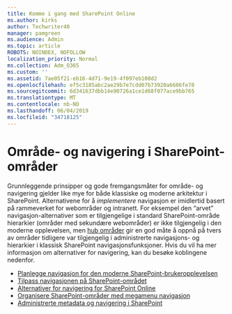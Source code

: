 ```yaml
---
title: Komme i gang med SharePoint Online
ms.author: kirks
author: Techwriter40
manager: pamgreen
ms.audience: Admin
ms.topic: article
ROBOTS: NOINDEX, NOFOLLOW
localization_priority: Normal
ms.collection: Adm_O365
ms.custom: ''
ms.assetid: 7ae05f21-eb16-4d71-9e19-4f097eb100d2
ms.openlocfilehash: ef5c3185abc2ae29b7e7cdd07b73920a6606fe78
ms.sourcegitcommit: 6d341637dbb14e90726a1ce1d68f077ace9bb765
ms.translationtype: MT
ms.contentlocale: nb-NO
ms.lasthandoff: 06/04/2019
ms.locfileid: "34718125"
---
```

# <a name="site-and-page-navigation-in-sharepoint-sites"></a>Område- og navigering i SharePoint-områder

<p>Grunnleggende prinsipper og gode fremgangsmåter for område- og navigering gjelder like mye for både klassiske og moderne arkitektur i SharePoint. Alternativene for å <em>implementere</em> navigasjon er imidlertid basert på rammeverket for webområder og intranett. For eksempel den &ldquo;arvet&rdquo; navigasjon-alternativer som er tilgjengelige i standard SharePoint-område hierarkier (områder med sekundære webområder) er ikke tilgjengelig i den moderne opplevelsen, men <a href="https://support.office.com/article/fe26ae84-14b7-45b6-a6d1-948b3966427f" data-linktype="external">hub områder</a> gir en god måte å oppnå på tvers av områder tidligere var tilgjengelig i administrerte navigasjons- og hierarkier i klassisk SharePoint navigasjonsfunksjoner. Hvis du vil ha mer informasjon om alternativer for navigering, kan du besøke koblingene nedenfor.</p> <ul> <li><a href="https://docs.microsoft.com/en-us/sharepoint/plan-navigation-modern-experience">Planlegge navigasjon for den moderne SharePoint-brukeropplevelsen</a></li> <li><a href="https://support.office.com/en-us/article/customize-the-navigation-on-your-sharepoint-site-3cd61ae7-a9ed-4e1e-bf6d-4655f0bf25ca">Tilpass navigasjonen på SharePoint-området</a></li> <li><a href="https://docs.microsoft.com/en-us/office365/enterprise/navigation-options-for-sharepoint-online">Alternativer for navigering for SharePoint Online</a></li> <li><a href="https://techcommunity.microsoft.com/t5/Microsoft-SharePoint-Blog/Organize-your-SharePoint-sites-with-megamenu-navigation-and-new/ba-p/328068">Organisere SharePoint-områder med megamenu navigasjon</a></li> <li><a href="https://docs.microsoft.com/en-us/sharepoint/dev/general-development/managed-metadata-and-navigation-in-sharepoint">Administrerte metadata og navigering i SharePoint</a></li> </ul>


